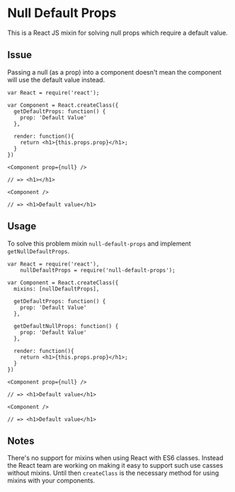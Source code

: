 # Null Default Props

This is a React JS mixin for solving null props which require a default value.

## Issue

Passing a null (as a prop) into a component doesn't mean the component will use the default value instead.

```
var React = require('react');

var Component = React.createClass({
  getDefaultProps: function() {
    prop: 'Default Value'
  },

  render: function(){
    return <h1>{this.props.prop}</h1>;
  }
})

<Component prop={null} />

// => <h1></h1>

<Component />

// => <h1>Default value</h1>

```

## Usage

To solve this problem mixin `null-default-props` and implement `getNullDefaultProps`.

```
var React = require('react'),
    nullDefaultProps = require('null-default-props');

var Component = React.createClass({
  mixins: [nullDefaultProps],

  getDefaultProps: function() {
    prop: 'Default Value'
  },

  getDefaultNullProps: function() {
    prop: 'Default Value'
  },

  render: function(){
    return <h1>{this.props.prop}</h1>;
  }
})

<Component prop={null} />

// => <h1>Default value</h1>

<Component />

// => <h1>Default value</h1>

```

## Notes

There's no support for mixins when using React with ES6 classes. Instead the React team are working on making it easy to support such use casses without mixins. Until then `createClass` is the necessary method for using mixins with your components.
